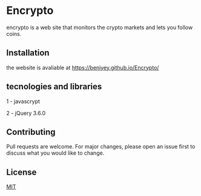 # Encrypto  

encrypto is a web site that monitors the crypto markets and lets you follow coins.

## Installation

the website is avaliable at https://beniyey.github.io/Encrypto/

## tecnologies and libraries

1 - javascrypt 

2 - jQuery 3.6.0



## Contributing
Pull requests are welcome. For major changes, please open an issue first to discuss what you would like to change.

## License
[MIT](https://choosealicense.com/licenses/mit/)
